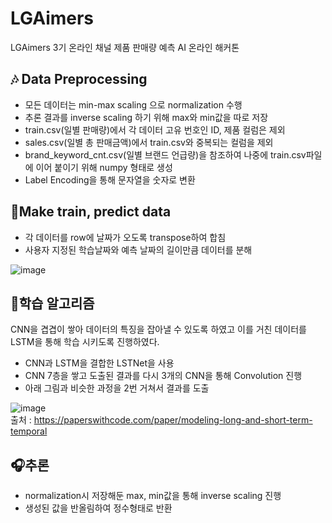 # LGAimers
LGAimers 3기 온라인 채널 제품 판매량 예측 AI 온라인 해커톤


## 🎶 Data Preprocessing
- 모든 데이터는 min-max scaling 으로 normalization 수행
- 추론 결과를 inverse scaling 하기 위해 max와 min값을 따로 저장
- train.csv(일별 판매량)에서 각 데이터 고유 번호인 ID, 제품 컬럼은 제외
- sales.csv(일별 총 판매금액)에서 train.csv와 중복되는 컬럼을 제외
- brand_keyword_cnt.csv(일별 브랜드 언급량)을 참조하여 나중에 train.csv파일에 이어 붙이기 위해 numpy 형태로 생성
- Label Encoding을 통해 문자열을 숫자로 변환

## 🎵Make train, predict data
- 각 데이터를 row에 날짜가 오도록 transpose하여 합침
- 사용자 지정된 학습날짜와 예측 날짜의 길이만큼 데이터를 분해
  
![image](https://github.com/sbs524/LGAimers/assets/80670002/04e74da2-e99b-4b9e-a111-2d3722f2e9cf)

## 🎸학습 알고리즘
CNN을 겹겹이 쌓아 데이터의 특징을 잡아낼 수 있도록 하였고
이를 거친 데이터를 LSTM을 통해 학습 시키도록 진행하였다.

- CNN과 LSTM을 결합한 LSTNet을 사용
- CNN 7층을 쌓고 도출된 결과를 다시 3개의 CNN을 통해 Convolution 진행
- 아래 그림과 비슷한 과정을 2번 거쳐서 결과를 도출

![image](https://github.com/sbs524/LGAimers/assets/80670002/f5f457a0-4d69-4e57-8343-c6abcaef92b4)
<br>출처 : https://paperswithcode.com/paper/modeling-long-and-short-term-temporal


## 🎧추론
- normalization시 저장해둔 max, min값을 통해 inverse scaling 진행
- 생성된 값을 반올림하여 정수형태로 반환
